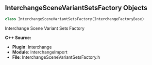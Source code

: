 ## InterchangeSceneVariantSetsFactory Objects

```python
class InterchangeSceneVariantSetsFactory(InterchangeFactoryBase)
```

Interchange Scene Variant Sets Factory

**C++ Source:**

- **Plugin**: Interchange
- **Module**: InterchangeImport
- **File**: InterchangeSceneVariantSetsFactory.h

<a id="unreal.MaterialExpressionMaterialXRamp4"></a>